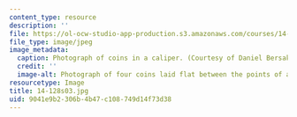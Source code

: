 ```yaml
---
content_type: resource
description: ''
file: https://ol-ocw-studio-app-production.s3.amazonaws.com/courses/14-128-dynamic-optimization-economic-applications-recursive-methods-spring-2003/9041e9b2306b4b47c108749d14f73d38_14-128s03.jpg
file_type: image/jpeg
image_metadata:
  caption: Photograph of coins in a caliper. (Courtesy of Daniel Bersak.)
  credit: ''
  image-alt: Photograph of four coins laid flat between the points of a caliper.
resourcetype: Image
title: 14-128s03.jpg
uid: 9041e9b2-306b-4b47-c108-749d14f73d38
---
```

